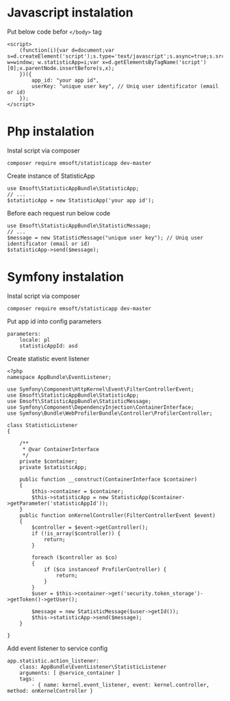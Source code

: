 # Javascript instalation
Put below code befor ```</body>``` tag
```
<script>
    (function(i){var d=document;var s=d.createElement('script');s.type='text/javascript';s.async=true;s.src='http://inz.tums.pl/js/statisticapp.js';var w=window; w.statisticApp=i;var x=d.getElementsByTagName('script')[0];x.parentNode.insertBefore(s,x);
    })({
        app_id: "your app id",
        userKey: "unique user key", // Uniq user identificator (email or id)
    });
</script>
```

# Php instalation
Instal script via composer
```
composer require emsoft/statisticapp dev-master
```
Create instance of StatisticApp
```
use Emsoft\StatisticAppBundle\StatisticApp;
// ...
$statisticApp = new StatisticApp('your app id');
```

Before each request run below code
```
use Emsoft\StatisticAppBundle\StatisticMessage;
// ...
$message = new StatisticMessage("unique user key"); // Uniq user identificator (email or id)
$statisticApp->send($message);
```

# Symfony instalation

Instal script via composer
```
composer require emsoft/statisticapp dev-master
```
Put app id into config parameters
```
parameters:
    locale: pl
    statisticAppId: asd
```

Create statistic event listener
```
<?php
namespace AppBundle\EventListener;

use Symfony\Component\HttpKernel\Event\FilterControllerEvent;
use Emsoft\StatisticAppBundle\StatisticApp;
use Emsoft\StatisticAppBundle\StatisticMessage;
use Symfony\Component\DependencyInjection\ContainerInterface;
use Symfony\Bundle\WebProfilerBundle\Controller\ProfilerController;

class StatisticListener
{

    /**
     * @var ContainerInterface
     */
    private $container;
    private $statisticApp;

    public function __construct(ContainerInterface $container)
    {
        $this->container = $container;
        $this->statisticApp = new StatisticApp($container->getParameter('statisticAppId'));
    }
    public function onKernelController(FilterControllerEvent $event)
    {
        $controller = $event->getController();
        if (!is_array($controller)) {
            return;
        }

        foreach ($controller as $co)
        {
            if ($co instanceof ProfilerController) {
                return;
            }
        }
        $user = $this->container->get('security.token_storage')->getToken()->getUser();
        
        $message = new StatisticMessage($user->getId());
        $this->statisticApp->send($message);
    }

}
```

Add event listener to service config
```
app.statistic.action_listener:
    class: AppBundle\EventListener\StatisticListener
    arguments: [ @service_container ]
    tags:
        - { name: kernel.event_listener, event: kernel.controller, method: onKernelController }
```


